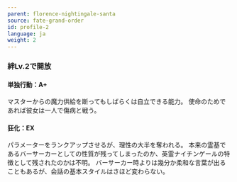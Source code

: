 ```yaml
---
parent: florence-nightingale-santa
source: fate-grand-order
id: profile-2
language: ja
weight: 2
---
```


### 絆Lv.2で開放

#### 単独行動：A+

マスターからの魔力供給を断ってもしばらくは自立できる能力。
使命のためであれば彼女は一人で傷病と戦う。

#### 狂化：EX

パラメーターをランクアップさせるが、理性の大半を奪われる。
本来の霊基であるバーサーカーとしての性質が残ってしまったのか、英霊ナイチンゲールの特徴として残されたのかは不明。
バーサーカー時よりは幾分か柔和な言葉が出ることもあるが、会話の基本スタイルはさほど変わらない。
